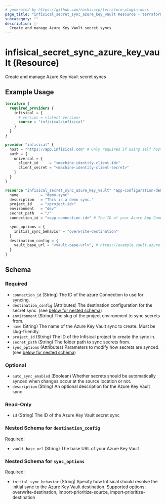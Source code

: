 ```yaml
---
# generated by https://github.com/hashicorp/terraform-plugin-docs
page_title: "infisical_secret_sync_azure_key_vault Resource - terraform-provider-infisical"
subcategory: ""
description: |-
  Create and manage Azure Key Vault secret syncs
---
```


# infisical_secret_sync_azure_key_vault (Resource)

Create and manage Azure Key Vault secret syncs

## Example Usage

```terraform
terraform {
  required_providers {
    infisical = {
      # version = <latest version>
      source = "infisical/infisical"
    }
  }
}

provider "infisical" {
  host = "https://app.infisical.com" # Only required if using self hosted instance of Infisical, default is https://app.infisical.com
  auth = {
    universal = {
      client_id     = "<machine-identity-client-id>"
      client_secret = "<machine-identity-client-secret>"
    }
  }
}

resource "infisical_secret_sync_azure_key_vault" "app-configuration-demo" {
  name          = "demo-sync"
  description   = "This is a demo sync."
  project_id    = "<project-id>"
  environment   = "dev"
  secret_path   = "/"
  connection_id = "<app-connection-id>" # The ID of your Azure App Connection

  sync_options = {
    initial_sync_behavior = "overwrite-destination"
  }
  destination_config = {
    vault_base_url = "<vault-base-url>", # https://example.vault.azure.net/
  }
}
```

<!-- schema generated by tfplugindocs -->
## Schema

### Required

- `connection_id` (String) The ID of the azure Connection to use for syncing.
- `destination_config` (Attributes) The destination configuration for the secret sync. (see [below for nested schema](#nestedatt--destination_config))
- `environment` (String) The slug of the project environment to sync secrets from.
- `name` (String) The name of the Azure Key Vault sync to create. Must be slug-friendly.
- `project_id` (String) The ID of the Infisical project to create the sync in.
- `secret_path` (String) The folder path to sync secrets from.
- `sync_options` (Attributes) Parameters to modify how secrets are synced. (see [below for nested schema](#nestedatt--sync_options))

### Optional

- `auto_sync_enabled` (Boolean) Whether secrets should be automatically synced when changes occur at the source location or not.
- `description` (String) An optional description for the Azure Key Vault sync.

### Read-Only

- `id` (String) The ID of the Azure Key Vault secret sync

<a id="nestedatt--destination_config"></a>
### Nested Schema for `destination_config`

Required:

- `vault_base_url` (String) The base URL of your Azure Key Vault


<a id="nestedatt--sync_options"></a>
### Nested Schema for `sync_options`

Required:

- `initial_sync_behavior` (String) Specify how Infisical should resolve the initial sync to the Azure Key Vault destination. Supported options: overwrite-destination, import-prioritize-source, import-prioritize-destination
